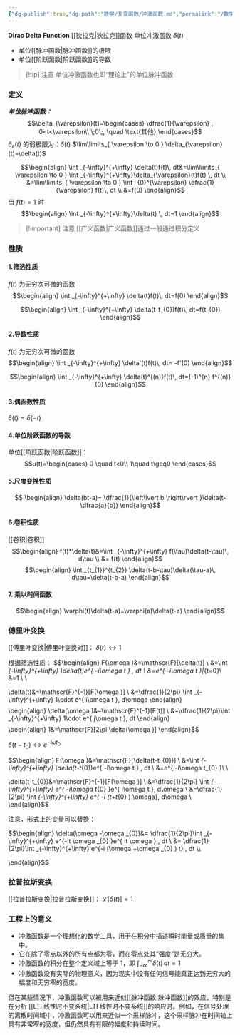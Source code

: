 ```yaml
---
{"dg-publish":true,"dg-path":"数学/复变函数/冲激函数.md","permalink":"/数学/复变函数/冲激函数/","dgPassFrontmatter":true,"noteIcon":"","created":"2024-05-21T15:20:27.963+08:00","updated":"2024-05-30T10:20:08.765+08:00"}
---
```


**Dirac Delta Function** 
[[狄拉克\|狄拉克]]函数
单位冲激函数 $\delta(t)$
- 单位[[脉冲函数\|脉冲函数]]的极限
- 单位[[阶跃函数\|阶跃函数]]的导数

>[!tip] 注意
>单位冲激函数也即“理论上”的单位脉冲函数
### 定义
***单位脉冲函数：***
$$\delta_{\varepsilon}(t)=\begin{cases}
\dfrac{1}{\varepsilon} , 0<t<\varepsilon\\
\;0\;, \quad \text{其他}
\end{cases}$$
$\delta_{\varepsilon}(t)$ 的弱极限为：$\delta(t)$
$\lim\limits_{ \varepsilon \to 0 } \delta_{\varepsilon}(t)=\delta(t)$


$$\begin{align}
\int _{-\infty}^{+\infty} \delta(t)f(t)\, dt&=\lim\limits_{ \varepsilon \to 0 } \int _{-\infty}^{+\infty}\delta_{\varepsilon}(t)f(t) \, dt \\
&=\lim\limits_{ \varepsilon \to 0 }  \int _{0}^{\varepsilon}  \dfrac{1} {\varepsilon} f(t)\, dt  \\
&=f(0)
\end{align}$$
当 $f(t)=1$ 时
$$\begin{align}
\int _{-\infty}^{+\infty}\delta(t) \, dt=1 
\end{align}$$

>[!important] 注意
> [[广义函数\|广义函数]]通过一般通过积分定义

### 性质
#### 1.筛选性质
$f(t)$ 为无穷次可微的函数
$$\begin{align}
\int _{-\infty}^{+\infty} \delta(t)f(t)\, dt=f(0)
\end{align}$$

$$\begin{align}
\int _{-\infty}^{+\infty} \delta(t-t_{0})f(t)\, dt=f(t_{0})
\end{align}$$
#### 2.导数性质
$f(t)$ 为无穷次可微的函数
$$\begin{align}
\int _{-\infty}^{+\infty} \delta'(t)f(t)\, dt= -f'(0)
\end{align}$$

$$\begin{align}
\int _{-\infty}^{+\infty} \delta(t)^{(n)}f(t)\, dt=(-1)^{n} f^{(n)}(0)
\end{align}$$

#### 3.偶函数性质

$\delta(t)=\delta(-t)$

#### 4.单位阶跃函数的导数
单位[[阶跃函数\|阶跃函数]]：
$$u(t)=\begin{cases}
0 \quad t<0\\
1\quad t\geq0
\end{cases}$$

#### 5.尺度变换性质
$$ \begin{align}
\delta(bt-a)= \dfrac{1}{\left\lvert  b \right\rvert }\delta(t- \dfrac{a}{b})
\end{align}$$

#### 6.卷积性质
[[卷积\|卷积]]
$$\begin{align}
f(t)*\delta(t)&=\int _{-\infty}^{+\infty} f(\tau)\delta(t-\tau)\, d\tau \\
&= f(t)
\end{align}$$
$$\begin{align}
\int _{t_{1}}^{t_{2}} \delta(t-b-\tau)\delta(\tau-a)\, d\tau=\delta(t-b-a)
\end{align}$$
#### 7. 乘以时间函数
$$\begin{align}
\varphi(t)\delta(t-a)=\varphi(a)\delta(t-a)
\end{align}$$

### 傅里叶变换
[[傅里叶变换\|傅里叶变换对]]：
$\delta(t) \leftrightarrow 1$ 

根据筛选性质：
$$\begin{align}
F(\omega )&=\mathscr{F}[\delta(t)] \\
&=\int _{-\infty}^{+\infty} \delta(t)e^{ -i\omega t } \, dt   \\
&=e^{ -i\omega t }|_{t=0}\\
&=1 \\ \\

\delta(t)&=\mathscr{F}^{-1}[F(\omega )] \\
&=\dfrac{1}{2\pi} \int _{-\infty}^{+\infty} 1\cdot e^{ i\omega t }\, d\omega 
\end{align}$$
$$\begin{align}
\delta(\omega )&=\mathscr{F}^{-1}[F(t)] \\
&=\dfrac{1}{2\pi}\int _{-\infty}^{+\infty} 1\cdot e^{ j\omega t }\, dt
\end{align}$$
$$\begin{align}
1&=\mathscr{F}[2\pi \delta(\omega )]
\end{align}$$


$\delta(t-t_{0}) \leftrightarrow e^{ -i\omega t_{0} }$

$$\begin{align}
F(\omega )&=\mathscr{F}[\delta(t-t_{0})]  \\
&=\int _{-\infty}^{+\infty} \delta(t-t_{0})e^{ -i\omega t } \, dt  \\
&=e^{ -i\omega t_{0} }\\ \\

\delta(t-t_{0})&=\mathscr{F}^{-1}[F(\omega )] \\
&=\dfrac{1}{2\pi} \int _{-\infty}^{+\infty} e^{ -i\omega t_{0} }e^{ i\omega t }\, d\omega    \\
&=\dfrac{1}{2\pi} \int _{-\infty}^{+\infty} e^{ -i (t+t_{0} ) \omega}\, d\omega  \\
\end{align}$$

注意，形式上的变量可以替换：

$$\begin{align}
\delta(\omega -\omega _{0})&= \dfrac{1}{2\pi}\int _{-\infty}^{+\infty} e^{-it \omega _{0}  }e^{ it \omega  } \, dt   \\
&= \dfrac{1}{2\pi}\int _{-\infty}^{+\infty} e^{-i (\omega +\omega _{0} ) t} \, dt  \\\\

\end{align}$$

### 拉普拉斯变换
[[拉普拉斯变换\|拉普拉斯变换]]：
$\mathscr{L}[\delta(t)]=1$


### 工程上的意义

- 冲激函数是一个理想化的数学工具，用于在积分中描述瞬时能量或质量的集中。
- 它在除了零点以外的所有点都为零，而在零点处其“强度”是无穷大。
- 冲激函数的积分在整个定义域上等于 1，即 $\int_{-\infty}^{\infty} \delta(t)  \, dt=1$
- 冲激函数没有实际的物理意义，因为现实中没有任何信号能真正达到无穷大的幅度和无穷窄的宽度。

但在某些情况下，冲激函数可以被用来近似[[脉冲函数\|脉冲函数]]的效应，特别是在分析 [[LTI 线性时不变系统\|LTI 线性时不变系统]]的响应时。例如，在信号处理的离散时间域中，冲激函数可以用来近似一个采样脉冲，这个采样脉冲在时间轴上具有非常窄的宽度，但仍然具有有限的幅度和持续时间。


